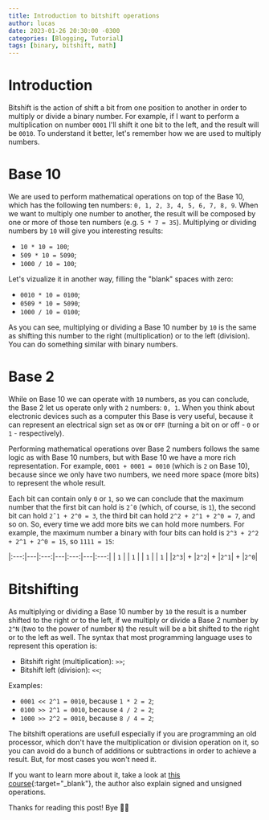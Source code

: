 ```yaml
---
title: Introduction to bitshift operations
author: lucas
date: 2023-01-26 20:30:00 -0300
categories: [Blogging, Tutorial]
tags: [binary, bitshift, math]
---
```


# Introduction
Bitshift is the action of shift a bit from one position to another in order to multiply or divide a binary number. For example, if I want to perform a multiplication on number `0001` I'll shift it one bit to the left, and the result will be `0010`. To understand it better, let's remember how we are used to multiply numbers.

# Base 10
We are used to perform mathematical operations on top of the Base 10, which has the following ten numbers: `0, 1, 2, 3, 4, 5, 6, 7, 8, 9`. When we want to multiply one number to another, the result will be composed by one or more of those ten numbers (e.g. `5 * 7 = 35`). Multiplying or dividing numbers by `10` will give you interesting results:
- `10 * 10 = 100`;
- `509 * 10 = 5090`;
- `1000 / 10 = 100`;

Let's vizualize it in another way, filling the "blank" spaces with zero:
- `0010 * 10 = 0100`;
- `0509 * 10 = 5090`;
- `1000 / 10 = 0100`;

As you can see, multiplying or dividing a Base 10 number by `10` is the same as shifting this number to the right (multiplication) or to the left (division). You can do something similar with binary numbers.

# Base 2
While on Base 10 we can operate with `10` numbers, as you can conclude, the Base 2 let us operate only with `2` numbers: `0, 1`. When you think about electronic devices such as a computer this Base is very useful, because it can represent an electrical sign set as `ON` or `OFF` (turning a bit on or off - `0` or `1` - respectively).

Performing mathematical operations over Base 2 numbers follows the same logic as with Base 10 numbers, but with Base 10 we have a more rich representation. For example, `0001 + 0001 = 0010` (which is `2` on Base 10), because since we only have two numbers, we need more space (more bits) to represent the whole result.

Each bit can contain only `0` or `1`, so we can conclude that the maximum number that the first bit can hold is `2ˆ0` (which, of course, is `1`), the second bit can hold `2ˆ1 + 2^0 = 3`, the third bit can hold `2^2 + 2^1 + 2^0 = 7`, and so on. So, every time we add more bits we can hold more numbers. For example, the maximum number a binary with four bits can hold is `2^3 + 2^2 + 2^1 + 2^0 = 15`, so `1111 = 15`:

|:---:|---|:---:|---|:---:|---|:---:|
| `1` |   | `1` |   | `1` |   | `1` |
|`2^3`| + |`2^2`| + |`2^1`| + |`2^0`|

# Bitshifting
As multiplying or dividing a Base 10 number by `10` the result is a number shifted to the right or to the left, if we multiply or divide a Base 2 number by `2^N` (two to the power of number `N`) the result will be a bit shifted to the right or to the left as well. The syntax that most programming language uses to represent this operation is:
- Bitshift right (multiplication): `>>`;
- Bitshift left (division): `<<`;

Examples:
- `0001 << 2^1 = 0010`, because `1 * 2 = 2`;
- `0100 >> 2^1 = 0010`, because `4 / 2 = 2`;
- `1000 >> 2^2 = 0010`, because `8 / 4 = 2`;

The bitshift operations are usefull especially if you are programming an old processor, which don't have the multiplication or division operation on it, so you can avoid do a bunch of additions or subtractions in order to achieve a result. But, for most cases you won't need it.

If you want to learn more about it, take a look at [this course](https://pikuma.com/courses/bit-shifting-operator-tutorial){:target="_blank"}, the author also explain signed and unsigned operations.

Thanks for reading this post! Bye 👋🏾